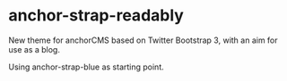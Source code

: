 anchor-strap-readably
=====================

New theme for anchorCMS based on Twitter Bootstrap 3, with an aim for use as a blog.

Using anchor-strap-blue as starting point.
